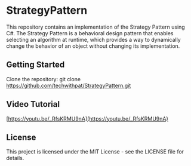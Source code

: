 # StrategyPattern

This repository contains an implementation of the Strategy Pattern using C#. The Strategy Pattern is a behavioral design pattern that enables selecting an algorithm at runtime, which provides a way to dynamically change the behavior of an object without changing its implementation.

## Getting Started
Clone the repository: git clone https://github.com/techwithpat/StrategyPattern.git

## Video Tutorial
[https://youtu.be/_RfsKRMU9nA](https://youtu.be/_RfsKRMU9nA)

## License
This project is licensed under the MIT License - see the LICENSE file for details.
